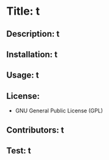 
# Title: t
## Description: t
## Installation: t
## Usage: t
## License: 
- GNU General Public License (GPL)
## Contributors: t
## Test: t
